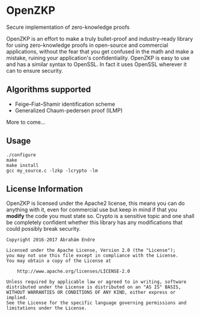 # OpenZKP
Secure implementation of zero-knowledge proofs


OpenZKP is an effort to make a truly bullet-proof and industry-ready library for using zero-knowledge proofs in open-source and commercial applications, without the fear that you get confused in the math and make a mistake, ruining your application's confidentiality. OpenZKP is easy to use and has a similar syntax to OpenSSL. In fact it uses OpenSSL wherever it can to ensure security.

## Algorithms supported
- Feige–Fiat–Shamir identification scheme
- Generalized Chaum-pedersen proof (ILMP)

More to come...

## Usage
```
./configure
make
make install
gcc my_source.c -lzkp -lcrypto -lm
```

## License Information
OpenZKP is licensed under the Apache2 license, this means you can do anything with it, even for commercial use but keep in mind if that you **modify** the code you must state so. Crypto is a sensitive topic and one shall be completely confident whether this library has any modifications that could possibly break security.

```
Copyright 2016-2017 Ábrahám Endre

Licensed under the Apache License, Version 2.0 (the "License");
you may not use this file except in compliance with the License.
You may obtain a copy of the License at

    http://www.apache.org/licenses/LICENSE-2.0

Unless required by applicable law or agreed to in writing, software
distributed under the License is distributed on an "AS IS" BASIS,
WITHOUT WARRANTIES OR CONDITIONS OF ANY KIND, either express or implied.
See the License for the specific language governing permissions and
limitations under the License.
```
